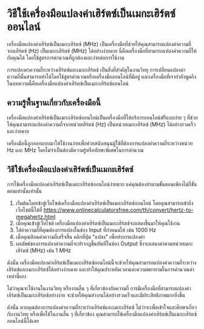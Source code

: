 วิธีใช้เครื่องมือแปลงค่าเฮิร์ตซ์เป็นเมกะเฮิร์ตซ์ออนไลน์
=======================================================

เครื่องมือแปลงค่าเฮิร์ตซ์เป็นเมกะเฮิร์ตซ์ (MHz) เป็นเครื่องมือที่ช่วยให้คุณสามารถแปลงค่าความถี่จากเฮิร์ตซ์ (Hz) เป็นเมกะเฮิร์ตซ์ (MHz) ได้อย่างง่ายดาย นี่คือเครื่องมือที่สามารถแปลงค่าความถี่ให้กับคุณได้ โดยใช้สูตรการคำนวณที่ถูกต้องและง่ายต่อการใช้งาน

การแปลงค่าความถี่ระหว่างเฮิร์ตซ์และเมกะเฮิร์ตซ์ เป็นสิ่งที่สำคัญในงานวิทยุ การเปลี่ยนแปลงค่าความถี่นั้นสามารถทำได้โดยใช้สูตรคำนวณหรือเครื่องมือออนไลน์ที่มีอยู่ และเครื่องมือที่เรากำลังพูดถึงในบทความนี้คือเครื่องมือแปลงค่าเฮิร์ตซ์เป็นเมกะเฮิร์ตซ์ออนไลน์

ความรู้พื้นฐานเกี่ยวกับเครื่องมือนี้
------------------------------------

เครื่องมือแปลงค่าเฮิร์ตซ์เป็นเมกะเฮิร์ตซ์ออนไลน์เป็นเครื่องมือที่ให้บริการออนไลน์ฟรีแบบง่าย ๆ ที่ช่วยให้คุณสามารถแปลงค่าความถี่จากหน่วยเฮิร์ตซ์ (Hz) เป็นหน่วยเมกะเฮิร์ตซ์ (MHz) ได้อย่างรวดเร็วและง่ายดาย

เครื่องมือนี้ถูกออกแบบมาให้ใช้งานง่ายเพื่อช่วยสนับสนุนผู้ใช้ที่ต้องการแปลงค่าความถี่ระหว่างหน่วย Hz และ MHz โดยไม่จำเป็นต้องมีความรู้หรือทักษะพิเศษในการคำนวณ

วิธีใช้เครื่องมือแปลงค่าเฮิร์ตซ์เป็นเมกะเฮิร์ตซ์
------------------------------------------------

การใช้เครื่องมือแปลงค่าเฮิร์ตซ์เป็นเมกะเฮิร์ตซ์ออนไลน์ง่ายมาก แค่คุณต้องทำตามขั้นตอนเพียงไม่กี่ขั้นตอนเท่านั้นเท่านั้น

1. เริ่มต้นโดยเข้าสู่เว็บไซต์เครื่องมือแปลงค่าเฮิร์ตซ์เป็นเมกะเฮิร์ตซ์ออนไลน์ โดยคุณสามารถเข้าถึงเว็บไซต์นี้ได้ที่ <https://www.onlinecalculatorsfree.com/th/convert/hertz-to-megahertz.html>
2. เมื่อคุณเข้าสู่เว็บไซต์ เครื่องมือแปลงค่าเฮิร์ตซ์เป็นเมกะเฮิร์ตซ์จะแสดงขึ้นมาให้คุณใช้งาน
3. ใส่ค่าความถี่ที่คุณต้องการแปลงในช่อง Input ที่กำหนดให้ เช่น 1000 Hz
4. เมื่อคุณป้อนค่าความถี่เสร็จสิ้น คลิกที่ปุ่ม "แปลง" เพื่อทำการแปลงค่า
5. ผลลัพธ์ของการแปลงค่าความถี่จะปรากฏขึ้นทันทีในช่อง Output ซึ่งจะแสดงค่าตามหน่วยเมกะเฮิร์ตซ์ (MHz) เช่น 1 MHz

ดังนั้น เครื่องมือแปลงค่าเฮิร์ตซ์เป็นเมกะเฮิร์ตซ์ออนไลน์นี้จะช่วยให้คุณสามารถแปลงค่าความถี่ระหว่างเฮิร์ตซ์และเมกะเฮิร์ตซ์ได้อย่างง่ายดาย และทำให้คุณประหยัดเวลาและความพยายามในการคำนวณค่าเหล่านี้เอง

ไม่ว่าคุณจะใช้งานในงานวิทยุ หรืองานอื่น ๆ ที่เกี่ยวข้องกับความถี่ การมีเครื่องมือที่สามารถแปลงค่าเฮิร์ตซ์เป็นเมกะเฮิร์ตซ์อย่างง่าย จะช่วยให้คุณทำงานได้อย่างรวดเร็วและมีประสิทธิภาพมากยิ่งขึ้น

ดังนั้น หากคุณต้องการแปลงค่าความถี่ระหว่างเฮิร์ตซ์และเมกะเฮิร์ตซ์ ไม่ว่าจะเพื่อเข้าใจและศึกษาเกี่ยวกับงานวิทยุ หรือเพื่อใช้ในงานอื่น ๆ ที่เกี่ยวข้อง คุณสามารถใช้เครื่องมือแปลงค่าเฮิร์ตซ์เป็นเมกะเฮิร์ตซ์ออนไลน์นี้ได้เลย